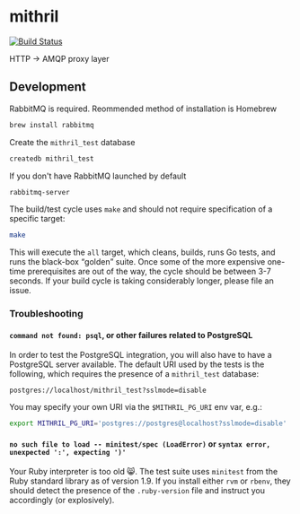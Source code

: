 mithril
=======

[![Build Status](https://travis-ci.org/modcloth/mithril.png?branch=master)](https://travis-ci.org/modcloth/mithril)

HTTP -> AMQP proxy layer

## Development

RabbitMQ is required. Reommended method of installation is Homebrew

```bash
brew install rabbitmq
```

Create the `mithril_test` database

```bash
createdb mithril_test
```

If you don't have RabbitMQ launched by default

```bash
rabbitmq-server
```

The build/test cycle uses `make` and should not require specification of
a specific target:

``` bash
make
```

This will execute the `all` target, which cleans, builds, runs Go tests,
and runs the black-box <q>golden</q> suite.  Once some of the more
expensive one-time prerequisites are out of the way, the cycle should be
between 3-7 seconds.  If your build cycle is taking considerably longer,
please file an issue.

### Troubleshooting

#### `command not found: psql`, or other failures related to PostgreSQL

In order to test the PostgreSQL integration, you will also have to have
a PostgreSQL server available.  The default URI used by the tests is the
following, which requires the presence of a `mithril_test` database:

```
postgres://localhost/mithril_test?sslmode=disable
```

You may specify your own URI via the `$MITHRIL_PG_URI` env var, e.g.:

``` bash
export MITHRIL_PG_URI='postgres://postgres@localhost?sslmode=disable'
```

#### `no such file to load -- minitest/spec (LoadError)` or `syntax error, unexpected ':', expecting ')'`

Your Ruby interpreter is too old :smile_cat:.  The test suite uses
`minitest` from the Ruby standard library as of version 1.9.  If you
install either `rvm` or `rbenv`, they should detect the presence of the
`.ruby-version` file and instruct you accordingly (or explosively).

